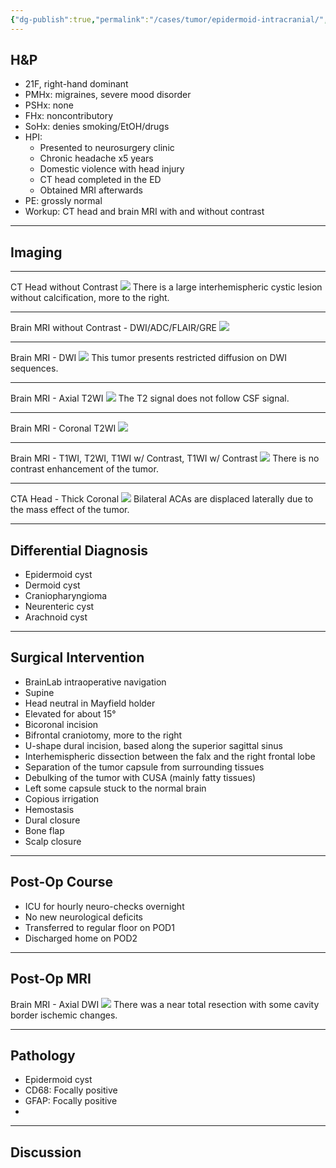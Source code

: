 ```yaml
---
{"dg-publish":true,"permalink":"/cases/tumor/epidermoid-intracranial/","tags":["tumor","tumor/brain","cyst"],"created":"2023-09-07T21:54:29.524-07:00","updated":"2023-09-07T23:05:10.632-07:00"}
---
```



## H&P

- 21F, right-hand dominant
- PMHx: migraines, severe mood disorder
- PSHx: none
- FHx: noncontributory
- SoHx: denies smoking/EtOH/drugs
- HPI: 
	- Presented to neurosurgery clinic
	- Chronic headache x5 years
	- Domestic violence with head injury
	- CT head completed in the ED
	- Obtained MRI afterwards
- PE: grossly normal
- Workup: CT head and brain MRI with and without contrast

---

## Imaging

---

CT Head without Contrast
![](https://i.imgur.com/OAgwaQU.png)
There is a large interhemispheric cystic lesion without calcification, more to the right.

---

Brain MRI without Contrast - DWI/ADC/FLAIR/GRE
![](https://i.imgur.com/WZlmylX.jpg)

---

Brain MRI - DWI
![](https://i.imgur.com/nFryY5K.png)
This tumor presents restricted diffusion on DWI sequences.

---

Brain MRI - Axial T2WI 
![](https://i.imgur.com/Y1sGv2a.jpg)
The T2 signal does not follow CSF signal.

---

Brain MRI - Coronal T2WI 
![](https://i.imgur.com/I3N1HcJ.jpg)

---

Brain MRI - T1WI, T2WI, T1WI w/ Contrast, T1WI w/ Contrast
![](https://i.imgur.com/uB6OCPR.jpg)
There is no contrast enhancement of the tumor.

---

CTA Head - Thick Coronal
![](https://i.imgur.com/hop2ItL.png)
Bilateral ACAs are displaced laterally due to the mass effect of the tumor.

---

## Differential Diagnosis

- Epidermoid cyst
- Dermoid cyst
- Craniopharyngioma
- Neurenteric cyst
- Arachnoid cyst

---

## Surgical Intervention

- BrainLab intraoperative navigation
- Supine
- Head neutral in Mayfield holder
- Elevated for about 15° 
- Bicoronal incision
- Bifrontal craniotomy, more to the right
- U-shape dural incision, based along the superior sagittal sinus
- Interhemispheric dissection between the falx and the right frontal lobe
- Separation of the tumor capsule from surrounding tissues
- Debulking of the tumor with CUSA (mainly fatty tissues)
- Left some capsule stuck to the normal brain
- Copious irrigation
- Hemostasis
- Dural closure
- Bone flap 
- Scalp closure

---

## Post-Op Course

- ICU for hourly neuro-checks overnight
- No new neurological deficits
- Transferred to regular floor on POD1
- Discharged home on POD2

---

## Post-Op MRI

Brain MRI - Axial DWI
![](https://i.imgur.com/CS9ZeDx.png)
There was a near total resection with some cavity border ischemic changes.

---

## Pathology

- Epidermoid cyst
- CD68: Focally positive  
- GFAP: Focally positive  
- 
---

## Discussion
